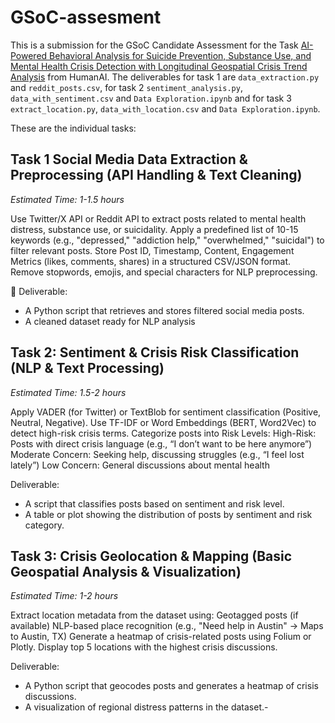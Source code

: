 # GSoC-assesment

This is a submission for the GSoC Candidate Assessment for the Task [AI-Powered Behavioral Analysis for Suicide Prevention, Substance Use, and Mental Health Crisis Detection with Longitudinal Geospatial Crisis Trend Analysis](https://humanai.foundation/gsoc/2025/proposal_ISSR3.html) from HumanAI.
The deliverables for task 1 are `data_extraction.py` and `reddit_posts.csv`, for task 2 `sentiment_analysis.py`, `data_with_sentiment.csv` and `Data Exploration.ipynb` and for task 3 `extract_location.py`, `data_with_location.csv` and `Data Exploration.ipynb`.

These are the individual tasks:


## Task 1 Social Media Data Extraction & Preprocessing (API Handling & Text Cleaning)
*Estimated Time: 1-1.5 hours*

Use Twitter/X API or Reddit API to extract posts related to mental health distress, substance use, or suicidality.
Apply a predefined list of 10-15 keywords (e.g., "depressed," "addiction help," "overwhelmed," "suicidal") to filter relevant posts.
Store Post ID, Timestamp, Content, Engagement Metrics (likes, comments, shares) in a structured CSV/JSON format.
Remove stopwords, emojis, and special characters for NLP preprocessing.

📌 Deliverable:
- A Python script that retrieves and stores filtered social media posts.
- A cleaned dataset ready for NLP analysis

## Task 2: Sentiment & Crisis Risk Classification (NLP & Text Processing)
*Estimated Time: 1.5-2 hours*

Apply VADER (for Twitter) or TextBlob for sentiment classification (Positive, Neutral, Negative).
Use TF-IDF or Word Embeddings (BERT, Word2Vec) to detect high-risk crisis terms.
Categorize posts into Risk Levels:
High-Risk: Posts with direct crisis language (e.g., “I don’t want to be here anymore”)
Moderate Concern: Seeking help, discussing struggles (e.g., “I feel lost lately”)
Low Concern: General discussions about mental health

Deliverable:
- A script that classifies posts based on sentiment and risk level.
- A table or plot showing the distribution of posts by sentiment and risk category.

## Task 3: Crisis Geolocation & Mapping (Basic Geospatial Analysis & Visualization)
*Estimated Time: 1-2 hours*

Extract location metadata from the dataset using:
Geotagged posts (if available)
NLP-based place recognition (e.g., "Need help in Austin" → Maps to Austin, TX)
Generate a heatmap of crisis-related posts using Folium or Plotly.
Display top 5 locations with the highest crisis discussions.

Deliverable:
- A Python script that geocodes posts and generates a heatmap of crisis discussions.
- A visualization of regional distress patterns in the dataset.- 